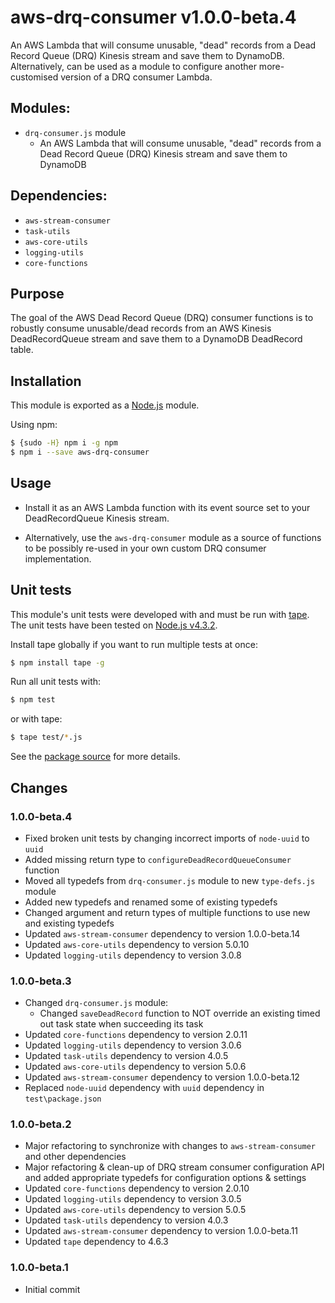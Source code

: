 # aws-drq-consumer v1.0.0-beta.4

An AWS Lambda that will consume unusable, "dead" records from a Dead Record Queue (DRQ) Kinesis stream and save them
to DynamoDB. Alternatively, can be used as a module to configure another more-customised version of a DRQ consumer
Lambda.

## Modules:
- `drq-consumer.js` module
  - An AWS Lambda that will consume unusable, "dead" records from a Dead Record Queue (DRQ) Kinesis stream and save them to DynamoDB

## Dependencies:
- `aws-stream-consumer`
- `task-utils`
- `aws-core-utils`
- `logging-utils`
- `core-functions`

## Purpose

The goal of the AWS Dead Record Queue (DRQ) consumer functions is to robustly consume unusable/dead records from an AWS 
Kinesis DeadRecordQueue stream and save them to a DynamoDB DeadRecord table. 

## Installation
This module is exported as a [Node.js](https://nodejs.org/) module.

Using npm:
```bash
$ {sudo -H} npm i -g npm
$ npm i --save aws-drq-consumer
```

## Usage 

* Install it as an AWS Lambda function with its event source set to your DeadRecordQueue Kinesis stream.

* Alternatively, use the `aws-drq-consumer` module as a source of functions to be possibly re-used in your own custom 
  DRQ consumer implementation.

## Unit tests
This module's unit tests were developed with and must be run with [tape](https://www.npmjs.com/package/tape). The unit tests have been tested on [Node.js v4.3.2](https://nodejs.org/en/blog/release/v4.3.2/).  

Install tape globally if you want to run multiple tests at once:
```bash
$ npm install tape -g
```

Run all unit tests with:
```bash
$ npm test
```
or with tape:
```bash
$ tape test/*.js
```

See the [package source](https://github.com/byron-dupreez/aws-drq-consumer) for more details.

## Changes

### 1.0.0-beta.4
- Fixed broken unit tests by changing incorrect imports of `node-uuid` to `uuid`
- Added missing return type to `configureDeadRecordQueueConsumer` function
- Moved all typedefs from `drq-consumer.js` module to new `type-defs.js` module
- Added new typedefs and renamed some of existing typedefs
- Changed argument and return types of multiple functions to use new and existing typedefs
- Updated `aws-stream-consumer` dependency to version 1.0.0-beta.14
- Updated `aws-core-utils` dependency to version 5.0.10
- Updated `logging-utils` dependency to version 3.0.8

### 1.0.0-beta.3
- Changed `drq-consumer.js` module:
  - Changed `saveDeadRecord` function to NOT override an existing timed out task state when succeeding its task
- Updated `core-functions` dependency to version 2.0.11
- Updated `logging-utils` dependency to version 3.0.6
- Updated `task-utils` dependency to version 4.0.5
- Updated `aws-core-utils` dependency to version 5.0.6
- Updated `aws-stream-consumer` dependency to version 1.0.0-beta.12
- Replaced `node-uuid` dependency with `uuid` dependency in `test\package.json`

### 1.0.0-beta.2
- Major refactoring to synchronize with changes to `aws-stream-consumer` and other dependencies
- Major refactoring & clean-up of DRQ stream consumer configuration API and added appropriate 
  typedefs for configuration options & settings
- Updated `core-functions` dependency to version 2.0.10
- Updated `logging-utils` dependency to version 3.0.5
- Updated `aws-core-utils` dependency to version 5.0.5
- Updated `task-utils` dependency to version 4.0.3
- Updated `aws-stream-consumer` dependency to version 1.0.0-beta.11
- Updated `tape` dependency to 4.6.3

### 1.0.0-beta.1
- Initial commit
